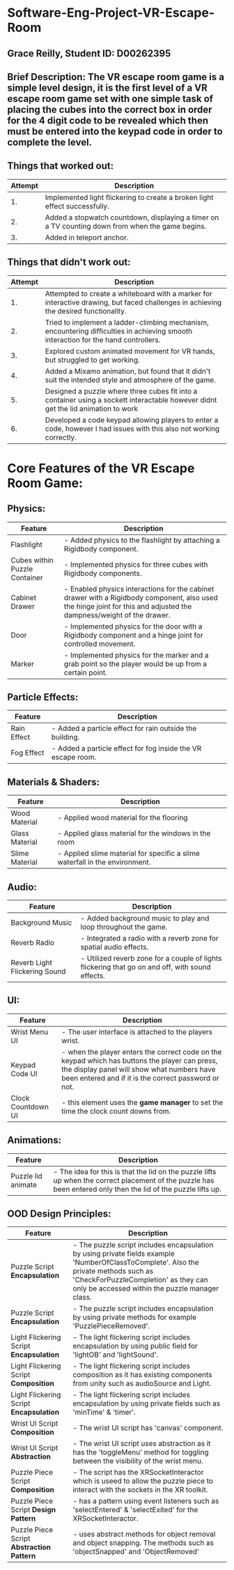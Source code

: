 ﻿# Software-Eng-Project-VR-Escape-Room
## Grace Reilly, Student ID: D00262395
## Brief Description: The VR escape room game is a simple level design, it is the first level of a VR escape room game set with one simple task of placing the cubes into the correct box in order for the 4 digit code to be revealed which then must be entered into the keypad code in order to complete the level. 

## Things that worked out:

| Attempt | Description |
| ------- | ----------- |
| 1.      | Implemented light flickering to create a broken light effect successfully. |
| 2.      | Added a stopwatch countdown, displaying a timer on a TV counting down from when the game begins. |
| 3.      | Added in teleport anchor. |

## Things that didn't work out:

| Attempt | Description |
| ------- | ----------- |
| 1.      | Attempted to create a whiteboard with a marker for interactive drawing, but faced challenges in achieving the desired functionality. |
| 2.      | Tried to implement a ladder-climbing mechanism, encountering difficulties in achieving smooth interaction for the hand controllers. |
| 3.      | Explored custom animated movement for VR hands, but struggled to get working.|
| 4.      | Added a Mixamo animation, but found that it didn't suit the intended style and atmosphere of the game. |
| 5.      | Designed a puzzle where three cubes fit into a container using a sockett interactable however didnt get the lid animation to work |
| 6.      | Developed a code keypad allowing players to enter a code, however I had issues with this also not working correctly. |

# Core Features of the VR Escape Room Game:

## Physics:

| Feature | Description |
| ------- | ----------- |
| Flashlight | - Added physics to the flashlight by attaching a Rigidbody component. |
| Cubes within Puzzle Container | - Implemented physics for three cubes with Rigidbody components. |
| Cabinet Drawer | - Enabled physics interactions for the cabinet drawer with a Rigidbody component, also used the hinge joint for this and adjusted the dampness/weight of the drawer. |
| Door | - Implemented physics for the door with a Rigidbody component and a hinge joint for controlled movement. |
| Marker | - Implemented physics for the marker and a grab point so the player would be up from a certain point. |

## Particle Effects:

| Feature | Description |
| ------- | ----------- |
| Rain Effect | - Added a particle effect for rain outside the building. |
| Fog Effect | - Added a particle effect for fog inside the VR escape room. |

## Materials & Shaders:

| Feature | Description |
| ------- | ----------- |
| Wood Material | - Applied wood material for the flooring |
| Glass Material | - Applied glass material for the windows in the room |
| Slime Material | - Applied slime material for specific a slime waterfall in the environment. |

## Audio:

| Feature | Description |
| ------- | ----------- |
| Background Music | - Added background music to play and loop throughout the game. |
| Reverb Radio | - Integrated a radio with a reverb zone for spatial audio effects. |
| Reverb Light Flickering Sound | - Utilized reverb zone for a couple of lights flickering that go on and off, with sound effects. |


## UI:

| Feature | Description |
| ------- | ----------- |
| Wrist Menu UI | - The user interface is attached to the players wrist. |
| Keypad Code UI | - when the player enters the correct code on the keypad which has buttons the player can press, the display panel will show what numbers have been entered and if it is the correct password or not. |
| Clock Countdown UI | - this element uses the **game manager** to set the time the clock count downs from. |



## Animations:

| Feature | Description |
| ------- | ----------- |
| Puzzle lid animate | - The idea for this is that the lid on the puzzle lifts up when the correct placement of the puzzle has been entered only then the lid of the puzzle lifts up. |

## OOD Design Principles:

| Feature | Description |
| ------- | ----------- |
| Puzzle Script **Encapsulation** | - The puzzle script includes encapsulation by using private fields example 'NumberOfClassToComplete'. Also the private methods such as 'CheckForPuzzleCompletion' as they can only be accessed within the puzzle manager class. |
| Puzzle Script **Encapsulation** | - The puzzle script includes encapsulation by using private methods for example 'PuzzlePieceRemoved'. |
| Light Flickering Script **Encapsulation** | - The light flickering script includes encapsulation by using public field for 'lightOB' and 'lightSound'. |
| Light Flickering Script **Composition** | - The light flickering script includes composition as it has existing components from unity such as audioSource and Light. |
| Light Flickering Script **Encapsulation** | - The light flickering script includes encapsulation by using private fields such as 'minTime' & 'timer'. |
| Wrist UI Script **Composition** | - The wrist UI script has 'canvas' component. |
| Wrist UI Script **Abstraction** | - The wrist UI script uses abstraction as it has the 'toggleMenu' method for toggling between the visibility of the wrist menu. |
| Puzzle Piece Script **Composition** | - The script has the XRSocketInteractor which is useed to allow the puzzle piece to interact with the sockets in the XR toolkit. |
| Puzzle Piece Script **Design Pattern** | - has a pattern using event listeners such as 'selectEntered' & 'selectExited' for the XRSocketInteractor. |
| Puzzle Piece Script **Abstraction Pattern** | - uses abstract methods for object removal and object snapping. The methods such as 'objectSnapped' and 'ObjectRemoved' |




